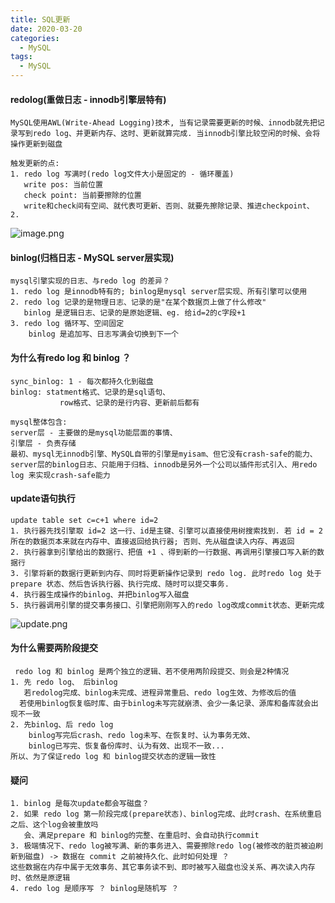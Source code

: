 ```yaml
---
title: SQL更新
date: 2020-03-20
categories:
  - MySQL
tags:
  - MySQL
---
```


#### redolog(重做日志 - innodb引擎层特有)
```
MySQL使用AWL(Write-Ahead Logging)技术, 当有记录需要更新的时候、innodb就先把记录写到redo log、并更新内存、这时、更新就算完成. 当innodb引擎比较空闲的时候、会将操作更新到磁盘

触发更新的点:
1. redo log 写满时(redo log文件大小是固定的 - 循环覆盖) 
   write pos: 当前位置 
   check point: 当前要擦除的位置
   write和check间有空间、就代表可更新、否则、就要先擦除记录、推进checkpoint、
2. 
```
![image.png](https://upload-images.jianshu.io/upload_images/14027542-e22222b71aa4fb6f.png?imageMogr2/auto-orient/strip%7CimageView2/2/w/340)


#### binlog(归档日志 - MySQL server层实现)
```
mysql引擎实现的日志、与redo log 的差异？
1. redo log 是innodb特有的; binlog是mysql server层实现、所有引擎可以使用
2. redo log 记录的是物理日志、记录的是"在某个数据页上做了什么修改"
   binlog 是逻辑日志、记录的是原始逻辑、eg. 给id=2的c字段+1
3. redo log 循环写、空间固定 
    binlog 是追加写、日志写满会切换到下一个

```

#### 为什么有redo log 和 binlog ？
```
sync_binlog: 1 - 每次都持久化到磁盘
binlog: statment格式、记录的是sql语句、
           row格式、记录的是行内容、更新前后都有

mysql整体包含: 
server层 - 主要做的是mysql功能层面的事情、
引擎层 - 负责存储
最初、mysql无innodb引擎、MySQL自带的引擎是myisam、但它没有crash-safe的能力、server层的binlog日志、只能用于归档、innodb是另外一个公司以插件形式引入、用redo log 来实现crash-safe能力
```

#### update语句执行
```
update table set c=c+1 where id=2
1. 执行器先找引擎取 id=2 这一行、id是主键、引擎可以直接使用树搜索找到. 若 id = 2 所在的数据页本来就在内存中、直接返回给执行器; 否则、先从磁盘读入内存、再返回
2. 执行器拿到引擎给出的数据行、把值 +1 、得到新的一行数据、再调用引擎接口写入新的数据行
3. 引擎将新的数据行更新到内存、同时将更新操作记录到 redo log. 此时redo log 处于 prepare 状态、然后告诉执行器、执行完成、随时可以提交事务.
4. 执行器生成操作的binlog、并把binlog写入磁盘
5. 执行器调用引擎的提交事务接口、引擎把刚刚写入的redo log改成commit状态、更新完成

```
![update.png](https://upload-images.jianshu.io/upload_images/14027542-7b1034b758d49c13.png?imageMogr2/auto-orient/strip%7CimageView2/2/w/340)

#### 为什么需要两阶段提交
```
 redo log 和 binlog 是两个独立的逻辑、若不使用两阶段提交、则会是2种情况
1. 先 redo log、 后binlog
   若redolog完成、binlog未完成、进程异常重启、redo log生效、为修改后的值 
  若使用binlog恢复临时库、由于binlog未写完就崩溃、会少一条记录、源库和备库就会出现不一致
2. 先binlog、后 redo log
    binlog写完后crash、redo log未写、在恢复时、认为事务无效、
    binlog已写完、恢复备份库时、认为有效、出现不一致...
所以、为了保证redo log 和 binlog提交状态的逻辑一致性

```

#### 疑问
```
1. binlog 是每次update都会写磁盘？
2. 如果 redo log 第一阶段完成(prepare状态)、binlog完成、此时crash、在系统重启之后、这个log会被重放吗
   会、满足prepare 和 binlog的完整、在重启时、会自动执行commit
3. 极端情况下、redo log被写满、新的事务进入、需要擦除redo log(被修改的脏页被迫刷新到磁盘) -> 数据在 commit 之前被持久化、此时如何处理 ？
这些数据在内存中属于无效事务、其它事务读不到、即时被写入磁盘也没关系、再次读入内存时、依然是原逻辑
4. redo log 是顺序写 ？ binlog是随机写 ？
```
